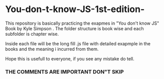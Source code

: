 # You-don-t-know-JS-1st-edition-

This repository is basically practicing the exapmes in  "You don't know JS" Book by Kyle Simpson . 
The folder structure is book wise and each subfolder is chapter wise.

Inside each file will be the long fill .js file with detailed exapmple in the books and the meaning i incurred from them.

Hope this is usefull to everyone, if you see any mistake do tell.

### THE COMMENTS ARE IMPORTANT DON"T SKIP
